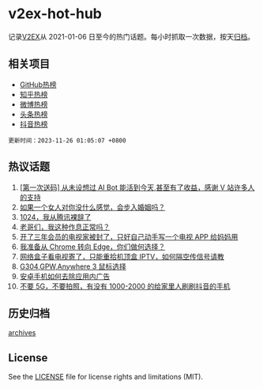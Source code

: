 # v2ex-hot-hub

 记录[V2EX](https://www.v2ex.com/)从 2021-01-06 日至今的热门话题。每小时抓取一次数据，按天[归档](archives)。
 
 ## 相关项目

- [GitHub热榜](https://github.com/lonnyzhang423/github-hot-hub)
- [知乎热榜](https://github.com/lonnyzhang423/zhihu-hot-hub)
- [微博热榜](https://github.com/lonnyzhang423/weibo-hot-hub)
- [头条热榜](https://github.com/lonnyzhang423/toutiao-hot-hub)
- [抖音热榜](https://github.com/lonnyzhang423/douyin-hot-hub)


 `更新时间：2023-11-26 01:05:07 +0800`

## 热议话题

1. [[第一次送码] 从未设想过 AI Bot 能活到今天,甚至有了收益，感谢 V 站许多人的支持](https://www.v2ex.com/t/995010)
1. [如果一个女人对你没什么感觉，会步入婚姻吗？](https://www.v2ex.com/t/995067)
1. [1024，我从腾讯裸辞了](https://www.v2ex.com/t/995048)
1. [老哥们，我这种作息正常吗？](https://www.v2ex.com/t/995027)
1. [开了三年会员的电视家被封了，只好自己动手写一个电视 APP 给妈妈用](https://www.v2ex.com/t/995009)
1. [我准备从 Chrome 转向 Edge，你们做何选择？](https://www.v2ex.com/t/995182)
1. [网络盒子看电视寄了，只能重拾机顶盒 IPTV，如何隔空传信号请教](https://www.v2ex.com/t/995079)
1. [G304,GPW,Anywhere 3 鼠标选择](https://www.v2ex.com/t/995116)
1. [安卓手机如何去除应用内广告](https://www.v2ex.com/t/995035)
1. [不要 5G，不要拍照，有没有 1000-2000 的给家里人刷刷抖音的手机](https://www.v2ex.com/t/995030)

## 历史归档

[archives](archives)

## License

See the [LICENSE](LICENSE) file for license rights and limitations (MIT).

